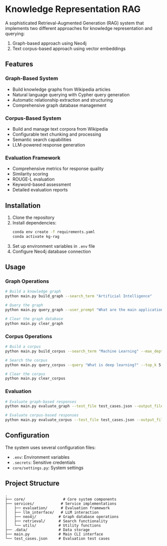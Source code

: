 # Knowledge Representation RAG

A sophisticated Retrieval-Augmented Generation (RAG) system that implements two different approaches for knowledge representation and querying:
1. Graph-based approach using Neo4j
2. Text corpus-based approach using vector embeddings

## Features

### Graph-Based System
- Build knowledge graphs from Wikipedia articles
- Natural language querying with Cypher query generation
- Automatic relationship extraction and structuring
- Comprehensive graph database management

### Corpus-Based System
- Build and manage text corpora from Wikipedia
- Configurable text chunking and processing
- Semantic search capabilities
- LLM-powered response generation

### Evaluation Framework
- Comprehensive metrics for response quality
- Similarity scoring
- ROUGE-L evaluation
- Keyword-based assessment
- Detailed evaluation reports

## Installation

1. Clone the repository
2. Install dependencies:
   ```bash
   conda env create -f requirements.yaml
   conda activate kg-rag
   ```
3. Set up environment variables in `.env` file
4. Configure Neo4j database connection

## Usage

### Graph Operations
```bash
# Build a knowledge graph
python main.py build_graph --search_term "Artificial Intelligence"

# Query the graph
python main.py query_graph --user_prompt "What are the main applications of AI?"

# Clear the graph database
python main.py clear_graph
```

### Corpus Operations
```bash
# Build a corpus
python main.py build_corpus --search_term "Machine Learning" --max_depth 2 --max_pages 10

# Search the corpus
python main.py query_corpus --query "What is deep learning?" --top_k 5

# Clear the corpus
python main.py clear_corpus
```

### Evaluation
```bash
# Evaluate graph-based responses
python main.py evaluate_graph --test_file test_cases.json --output_file evaluation_results.json

# Evaluate corpus-based responses
python main.py evaluate_corpus --test_file test_cases.json --output_file evaluation_results.json
```

## Configuration

The system uses several configuration files:
- `.env`: Environment variables
- `.secrets`: Sensitive credentials
- `core/settings.py`: System settings

## Project Structure

```
.
├── core/                 # Core system components
├── services/            # Service implementations
│   ├── evaluation/      # Evaluation framework
│   ├── llm_interface/   # LLM interaction
│   ├── neo4j/          # Graph database operations
│   ├── retrieval/      # Search functionality
│   └── utils/          # Utility functions
├── .data/              # Data storage
├── main.py             # Main CLI interface
└── test_cases.json     # Evaluation test cases
```